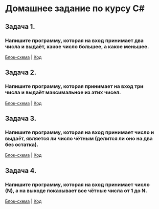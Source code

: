 # Домашнее задание по курсу С#

## Задача 1.

### Напишите программу, которая на вход принимает два числа и выдаёт, какое число большее, а какое меньшее.

 [Блок-схема](/Exp01/diagram.drawio.png) | [Код](/Exp01/Program.cs)

## Задача 2.

### Напишите программу, которая принимает на вход три числа и выдаёт максимальное из этих чисел.

[Блок-схема](/Exp02/diagram1.drawio.png) | [Код](/Exp02/Program.cs)

## Задача 3.

### Напишите программу, которая на вход принимает число и выдаёт, является ли число чётным (делится ли оно на два без остатка).

[Блок-схема](/Exp03/diagram2.drawio.png) | [Код](/Exp03/Program.cs)


## Задача 4.

### Напишите программу, которая на вход принимает число (N), а на выходе показывает все чётные числа от 1 до N.

[Блок-схема](/Exp04/diagram3.drawio.png) | [Код](/Exp04/Program.cs)

